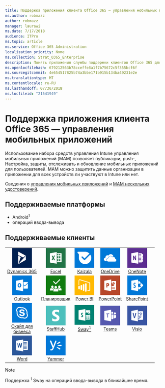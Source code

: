 ```yaml
---
title: Поддержка приложения клиента Office 365 — управления мобильных приложений
ms.author: robmazz
author: robmazz
manager: laurawi
ms.date: 7/17/2018
audience: ITPro
ms.topic: article
ms.service: Office 365 Administration
localization_priority: None
ms.collection: Strat_O365_Enterprise
description: Понять приложения службы поддержки клиентов Office 365 для управления мобильных приложений
ms.openlocfilehash: 679212563b78cceffe8a1f7b75672c5f355bcf6f
ms.sourcegitcommit: 4e654517825b74a3bbe171b915b134ba49231e2e
ms.translationtype: MT
ms.contentlocale: ru-RU
ms.lasthandoff: 07/30/2018
ms.locfileid: "21541949"
---
```

# <a name="office-365-client-app-support---mobile-application-management"></a>Поддержка приложения клиента Office 365 — управления мобильных приложений

Использование набора средств управления Intune управления мобильных приложений (MAM) позволяет публикации, push-, Настройка, защиты, отслеживать и обновление мобильных приложений для пользователей. MAM можно защитить данные организации в приложении для всех устройств ли участвуют в Intune или нет.

Сведения о [управления мобильных приложений](https://docs.microsoft.com/intune/mam-faq) и [MAM нескольких удостоверений](https://docs.microsoft.com/intune/app-protection-policy).

## <a name="supported-platforms"></a>Поддерживаемые платформы

 - Android<sup>1</sup>
 - операций ввода-вывода

## <a name="supported-clients"></a>Поддерживаемые клиенты

| | | | | | |
|:---:|:---:|:---:|:---:|:---:|:---:|
| ![Значок Dynamics 365](images/o365-dynamics365-64x64.png) <br> [Dynamics 365](https://dynamics.microsoft.com) | ![Значок Excel](images/o365-excel-64x64.png) <br> [Excel](https://products.office.com/excel) | ![Значок Kaizala](images/o365-kaizala-64x64.png) <br> [Kaizala](https://products.office.com/en/business/microsoft-kaizala) | ![OneDrive для бизнеса значок](images/o365-OneDrive-64x64.png) <br> [OneDrive](https://products.office.com/onedrive-for-business/online-cloud-storage) | ![Значок OneNote](images/o365-OneNote-64x64.png) <br> [OneNote](https://products.office.com/onenote)
| ![Значок Outlook](images/o365-outlook-64x64.png) <br> [Outlook](https://products.office.com/outlook) | ![Значок "Планировщик работы"](images/o365-planner-64x64.png) <br> [Планировщик](https://products.office.com/business/task-management-software) | ![Значок PowerBI](images/o365-powerbi-64x64.png) <br> [Power BI](https://powerbi.microsoft.com) | ![Значок PowerPoint](images/o365-powerpoint-64x64.png) <br> [PowerPoint](https://products.office.com/powerpoint) | ![Значок SharePoint](images/o365-sharepoint-64x64.png) <br> [SharePoint](https://products.office.com/sharepoint)
| ![Скайп для значка бизнеса](images/o365-skypeforbusiness-64x64.png) <br> [Скайп для <br> бизнеса](https://www.skype.com/business/) | ![Значок StaffHub](images/o365-staffhub-64x64.png) <br> [StaffHub](https://products.office.com/microsoft-staffhub/staff-scheduling-software) | ![Значок sway](images/o365-sway-64x64.png) <br> [Sway<sup>1</sup>](https://sway.com) | ![Значок группы](images/o365-teams-64x64.png) <br> [Teams](https://products.office.com/microsoft-teams/group-chat-software) | ![Значок Visio](images/o365-visio-64x64.png) <br> [Visio](https://products.office.com/visio/flowchart-software)
| ![Значок Word](images/o365-word-64x64.png) <br> [Word](https://products.office.com/word) | ![Значок сети Yammer](images/o365-yammer-64x64.png) <br> [Yammer](https://products.office.com/yammer/yammer-overview)

> [!NOTE]
> Поддержка <sup>1</sup> Sway на операций ввода-вывода в ближайшее время.